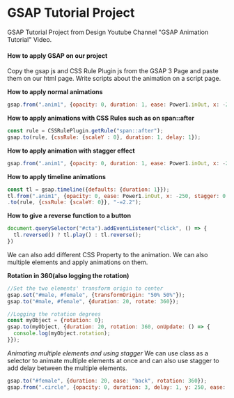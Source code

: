 # GSAP Tutorial Project
GSAP Tutorial Project from Design Youtube Channel "GSAP Animation Tutorial" Video.

#### How to apply GSAP on our project
Copy the gsap js and CSS Rule Plugin js from the GSAP 3 Page and paste them on our html page. Write scripts about the animation on a script page.

__How to apply normal animations__
````javascript
gsap.from(".anim1", {opacity: 0, duration: 1, ease: Power1.inOut, x: -250});
````

__How to apply animations with CSS Rules such as on span::after__
````javascript
const rule = CSSRulePlugin.getRule("span::after");
gsap.to(rule, {cssRule: {scaleY : 0}, duration: 1, delay: 1});
````

__How to apply animation with stagger effect__
````javascript
gsap.from(".anim1", {opacity: 0, duration: 1, ease: Power1.inOut, x: -250, stagger: 0.6});
````

__How to apply timeline animations__
````javascript
const tl = gsap.timeline({defaults: {duration: 1}});
tl.from(".anim1", {opacity: 0, ease: Power1.inOut, x: -250, stagger: 0.6})
.to(rule, {cssRule: {scaleY: 0}}, "-=2.2");
````

__How to give a reverse function to a button__
````javascript
document.querySelector("#cta").addEventListener("click", () => {
  tl.reversed() ? tl.play() : tl.reverse();
})
````

We can also add different CSS Property to the animation. We can also multiple elements and apply animations on them.

__Rotation in 360(also logging the rotation)__
````javascript
//Set the two elements' transform origin to center
gsap.set("#male, #female", {transformOrigin: "50% 50%"});
gsap.to("#male, #female", {duration: 20, rotate: 360});

//Logging the rotation degrees
const myObject = {rotation: 0};
gsap.to(myObject, {duration: 20, rotation: 360, onUpdate: () => {
  console.log(myObject.rotation);
}});
````
_Animating multiple elements and using stagger_
We can use class as a selector to animate multiple elements at once and can also use stagger to add delay between the multiple elements.
````javascript
gsap.to("#female", {duration: 20, ease: "back", rotation: 360});
gsap.from(".circle", {opacity: 0, duration: 3, delay: 1, y: 250, ease: "elastic", stagger: 0.2});
`````



